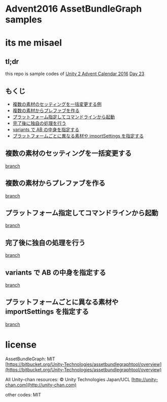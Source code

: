 # Advent2016 AssetBundleGraph samples

# its me misael

## tl;dr

this repo is sample codes of [Unity 2 Advent Calendar 2016](http://qiita.com/advent-calendar/2016/unity2)
[Day 23](http://sassembla.github.io/Public/2016:12:23%2000-00-00/2016:12:23%2000-00-00.html)

## もくじ

- [複数の素材のセッティングを一括変更する例](#複数の素材のセッティングを一括変更する)
- [複数の素材からプレファブを作る](#複数の素材からプレファブを作る)
- [プラットフォーム指定してコマンドラインから起動](#プラットフォーム指定してコマンドラインから起動)
- [完了後に独自の処理を行う](#完了後に独自の処理を行う)
- [variants で AB の中身を指定する](#variantsでABの中身を指定する)
- [プラットフォームごとに異なる素材や importSettings を指定する](#プラットフォームごとに異なる素材やimportSettingsを指定する)

## 複数の素材のセッティングを一括変更する

[branch](https://github.com/sassembla/Advent2016_AssetBundleGraph/tree/%23複数の素材のセッティングを一括変更する)

## 複数の素材からプレファブを作る

[branch](https://github.com/sassembla/Advent2016_AssetBundleGraph/tree/%23複数の素材からプレファブを作る)

## プラットフォーム指定してコマンドラインから起動

[branch](https://github.com/sassembla/Advent2016_AssetBundleGraph/tree/%23プラットフォーム指定してコマンドラインから起動)

## 完了後に独自の処理を行う

[branch](https://github.com/sassembla/Advent2016_AssetBundleGraph/tree/%23完了後に独自の処理を行う)

## variants で AB の中身を指定する

[branch](https://github.com/sassembla/Advent2016_AssetBundleGraph/tree/%23variantsでABの中身を指定する)

## プラットフォームごとに異なる素材や importSettings を指定する

[branch](https://github.com/sassembla/Advent2016_AssetBundleGraph/tree/%23プラットフォームごとに異なる素材やimportSettingsを指定する)

# license

AssetBundleGraph: MIT  
[https://bitbucket.org/Unity-Technologies/assetbundlegraphtool/overview](https://bitbucket.org/Unity-Technologies/assetbundlegraphtool/overview)

All Unity-chan resources: © Unity Technologies Japan/UCL
[http://unity-chan.com](http://unity-chan.com)

other codes: MIT

